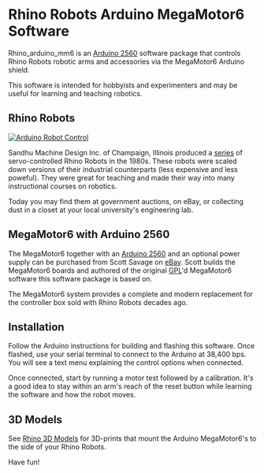 # Rhino Robots Arduino MegaMotor6 Software

Rhino_arduino_mm6 is an [Arduino 2560](https://store.arduino.cc/products/arduino-mega-2560-rev3) software package that controls Rhino Robots robotic arms and accessories via the MegaMotor6 Arduino shield.

This software is intended for hobbyists and experimenters and may be useful for learning and teaching robotics.

## Rhino Robots

[![Arduino Robot Control](https://user-images.githubusercontent.com/39977360/208218280-c486106f-3dde-4b0c-94fe-75af42436de9.gif)](https://www.youtube.com/watch?v=jSTG7T9-4lo&feature=youtu.be)

Sandhu Machine Design Inc. of Champaign, Illinois produced a [series](http://www.theoldrobots.com/rhinoarm.html) of servo-controlled Rhino Robots in the 1980s. These robots were scaled down versions of their industrial counterparts (less expensive and less poweful). They were great for teaching and made their way into many instructional courses on robotics.

Today you may find them at government auctions, on eBay, or collecting dust in a closet at your local university's engineering lab.

## MegaMotor6 with Arduino 2560

The MegaMotor6 together with an [Arduino 2560](https://store.arduino.cc/products/arduino-mega-2560-rev3) and an optional power supply can be purchased from Scott Savage on [eBay](https://www.ebay.com/sch/i.html?&_nkw=MegaMotor6).  Scott builds the MegaMotor6 boards and authored of the original [GPL](LICENSE.txt)'d MegaMotor6 software this software package is based on.

The MegaMotor6 system provides a complete and modern replacement for the controller box sold with Rhino Robots decades ago.

## Installation

Follow the Arduino instructions for building and flashing this software. Once flashed, use your serial terminal to connect to the Arduino at 38,400 bps. You will see a text menu explaining the control options when connected. 

Once connected, start by running a motor test followed by a calibration. It's a good idea to stay within an arm's reach of the reset button while learning the software and how the robot moves.

## 3D Models 

See [Rhino 3D Models](https://github.com/petermcd1010/rhino_3d_models) for 3D-prints that mount the Arduino MegaMotor6's to the side of your Rhino Robots.

Have fun!

